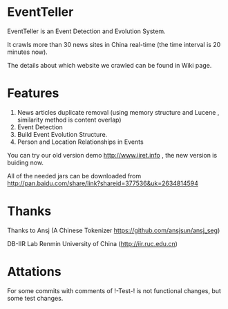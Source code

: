 EventTeller
===========

EventTeller is an Event Detection and Evolution System.

It crawls more than 30 news sites in China real-time (the time interval is 20 minutes now).

The details about which website we crawled can be found in Wiki page.

Features
==========

1. News articles duplicate removal (using memory structure and Lucene , similarity method is content overlap)
2. Event Detection 
3. Build Event Evolution Structure.
4. Person and Location Relationships in Events



You can try our old version demo http://www.iiret.info , the new version is buiding now.

All of the needed jars can be downloaded from http://pan.baidu.com/share/link?shareid=377536&uk=2634814594

Thanks
========

Thanks to Ansj (A Chinese Tokenizer https://github.com/ansjsun/ansj_seg)

DB-IIR Lab Renmin University of China (http://iir.ruc.edu.cn)


Attations
========

For some commits with comments of !-Test-! is not functional changes, but some test changes.






